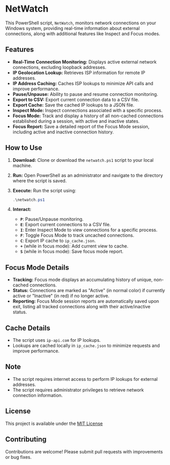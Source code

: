 # NetWatch
This PowerShell script, `NetWatch`, monitors network connections on your Windows system, providing real-time information about external connections, along with additional features like Inspect and Focus modes.

## Features

- **Real-Time Connection Monitoring:** Displays active external network connections, excluding loopback addresses.
- **IP Geolocation Lookup:** Retrieves ISP information for remote IP addresses.
- **IP Address Caching:** Caches ISP lookups to minimize API calls and improve performance.
- **Pause/Unpause:** Ability to pause and resume connection monitoring.
- **Export to CSV:** Export current connection data to a CSV file.
- **Export Cache:** Save the cached IP lookups to a JSON file.
- **Inspect Mode:** Inspect connections associated with a specific process.
- **Focus Mode:** Track and display a history of all non-cached connections established during a session, with active and inactive states.
- **Focus Report:** Save a detailed report of the Focus Mode session, including active and inactive connection history.

## How to Use

1.  **Download:** Clone or download the `netwatch.ps1` script to your local machine.
2.  **Run:** Open PowerShell as an administrator and navigate to the directory where the script is saved.
3.  **Execute:** Run the script using:

    ```powershell
    .\netwatch.ps1
    ```
4.  **Interact:**
    -   **`P`**: Pause/Unpause monitoring.
    -   **`E`**: Export current connections to a CSV file.
    -   **`I`**: Enter Inspect Mode to view connections for a specific process.
    -   **`F`**: Toggle Focus Mode to track uncached connections.
    -   **`C`**: Export IP cache to `ip_cache.json`.
    -  **`+`** (while in focus mode): Add current view to cache.
    - **`S`** (while in focus mode): Save focus mode report.

## Focus Mode Details

-   **Tracking:** Focus mode displays an accumulating history of unique, non-cached connections.
-   **Status:** Connections are marked as "Active" (in normal color) if currently active or "Inactive" (in red) if no longer active.
-   **Reporting:** Focus Mode session reports are automatically saved upon exit, listing all tracked connections along with their active/inactive status.

## Cache Details

-   The script uses `ip-api.com` for IP lookups.
-   Lookups are cached locally in `ip_cache.json` to minimize requests and improve performance.

## Note

-   The script requires internet access to perform IP lookups for external addresses.
-   The script requires administrator privileges to retrieve network connection information.

## License

This project is available under the [MIT License](LICENSE)

## Contributing

Contributions are welcome! Please submit pull requests with improvements or bug fixes.
